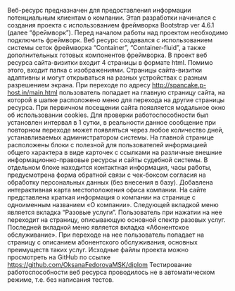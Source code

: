 Веб-ресурс предназначен для предоставления информации потенциальным клиентам о компании. 
Этап разработки начинался с создания проекта с использованием фреймворка Bootstrap ver 4.6.1 (далее “фреймворк”). Перед началом работы над проектом необходимо подключить фреймворк. Веб ресурс создавался с использованием системы сеток фреймворка “Container”, “Container-fluid”, а также дополнительных готовых компонентов фреймворка. 
В проект веб ресурса сайта-визитки входит 4 страницы в формате html. Помимо этого, входит папка с изображениями. Страницы сайта-визитки адаптивны и могут открываться на разных устройствах  с разным разрешением экрана.
При переходе по адресу http://spancake.p-host.in/main.html пользователь попадает на главную страницу сайта, на которой в шапке расположено меню для перехода на другие страницы ресурса. При первичном посещении сайта появляется модальное окно об использовании cookies. Для проверки работоспособности был установлен интервал в 1 сутки, в реальности данное сообщение при повторном переходе может появляться через любое количество дней, устанавливаемых администратором системы.
На главной странице расположены блоки с полезной для пользователей информацией общего характера в виде карточек с ссылками на различные внешние информационно-правовые ресурсы и сайты судебной системы. В отдельном блоке находится контактная информация, часы работы, предусмотрена форма обратной связи с чек-боксом согласия на обработку персональных данных (без внесения в базу).
Добавлена интерактивная карта местоположения офиса компании.
На сайте представлена краткая информация о компании на странице с одноименным названием «О компании». 
Следующей вкладкой меню является вкладка “Разовые услуги”. Пользователь при нажатии на нее переходит на страницу, описывающую основной спектр разовых услуг.
Последней вкладкой меню является вкладка «Абонентское обслуживание». При переходе на нее пользователь попадает на страницу с описанием абонентского обслуживания, основных преимуществ таких услуг.
Исходные файлы проекта можно просмотреть на GitHub по ссылке https://github.com/OksanaFedorovaMSK/diplom
Тестирование работоспособности веб ресурса проводилось не в автоматическом режиме, т.е. без написания тестов. 

